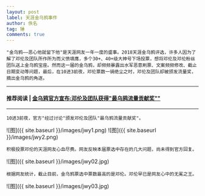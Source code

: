 ```yaml
---
layout: post
label: 天涯金乌鸦事件
author: 佚名
tag: 锤
comments: true
---
```


    "金乌鸦——恶心他就留下他"是天涯网友一年一度的盛事。2018天涯金乌鸦评选，许多人因为了解了邓伦及团队所作所为而义愤填膺，多个30+、40+级大神号下场投票，想将邓伦及邓伦粉丝团队送上金乌鸦宝座。然而这一届的金乌鸦，却频频暴露出水军恶意刷票、文案频频修改、截止日期变动等问题，最后，在10进3前夜，邓伦票数一骑绝尘之时，邓伦及团队却被颁发流量奖，摘出金乌鸦的角逐。

---
#### 推荐阅读 | [金乌鸦官方宣布:邓伦及团队获得"最乌鸦流量贡献奖""](http://bbs.tianya.cn/post-funinfo-7740773-1.shtml)

---
    
    10进3前夜，官方"经过讨论"颁发邓伦及团队"最乌鸦流量贡献奖"。
    
    
![图]({{ site.baseurl }}/images/jwy1.png)
![图]({{ site.baseurl }}/images/jwy2.png)

    积极投票邓伦的天涯网友心血尽费。网友反映本届票选中存在的几大问题，尚未得到官方回复。

![图]({{ site.baseurl }}/images/jwy02.jpg)
    
    根据网友统计，截止目前，金乌鸦票选中票数最高的是邓伦。邓伦早已是网友心中的无冕之王。

![图]({{ site.baseurl }}/images/jwy03.jpg)

